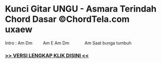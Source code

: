 
 # Kunci Gitar UNGU - Asmara Terindah Chord Dasar ©ChordTela.com uxaew


Intro : Am Dm         Am E Am Dm             Am Saat bunga tumbuh

###  <a href="https://shortlighzx.web.app?sq=Kunci Gitar UNGU - Asmara Terindah Chord Dasar ©ChordTela.com"> >> VERSI LENGKAP KLIK DISINI << </a>
